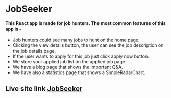# **JobSeeker**

#### This React app is made for job hunters. The most common features of this app is -

- Job hunters could see many jobs to hunt on the home page.
- Clicking the view details button, the user can see the job description on the job details page.
- If the user wants to apply for this job just click apply now button.
- We store your applied job list on the applied job page.
- We have a blog page that shows the important Q&A.
- We have also a statistics page that shows a SimpleRadarChart.

## Live site link [JobSeeker](https://regal-crisp-f70e3b.netlify.app/)

